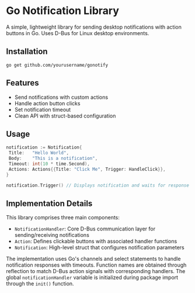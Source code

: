# Go Notification Library

A simple, lightweight library for sending desktop notifications with action buttons in Go. Uses D-Bus for Linux desktop
environments.

## Installation

```
go get github.com/yourusername/gonotify
```

## Features

- Send notifications with custom actions
- Handle action button clicks
- Set notification timeout
- Clean API with struct-based configuration

## Usage

```go
notification := Notification{
 Title:   "Hello World",
 Body:    "This is a notification",
 Timeout: int(10 * time.Second),
 Actions: Actions{{Title: "Click Me", Trigger: HandleClick}},
}

notification.Trigger() // Displays notification and waits for response
```

## Implementation Details

This library comprises three main components:

- `NotificationHandler`: Core D-Bus communication layer for sending/receiving notifications
- `Action`: Defines clickable buttons with associated handler functions
- `Notification`: High-level struct that configures notification parameters

The implementation uses Go's channels and select statements to handle notification responses with timeouts. Function
names are obtained through reflection to match D-Bus action signals with corresponding handlers. The global
`notificationHandler` variable is initialized during package import through the `init()` function.
